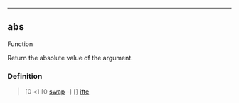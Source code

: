 ------------------------------------------------------------------------

## abs

Function

Return the absolute value of the argument.

### Definition

> \[0 <\] \[0 [swap](#swap) -\] \[\] [ifte](#ifte)

